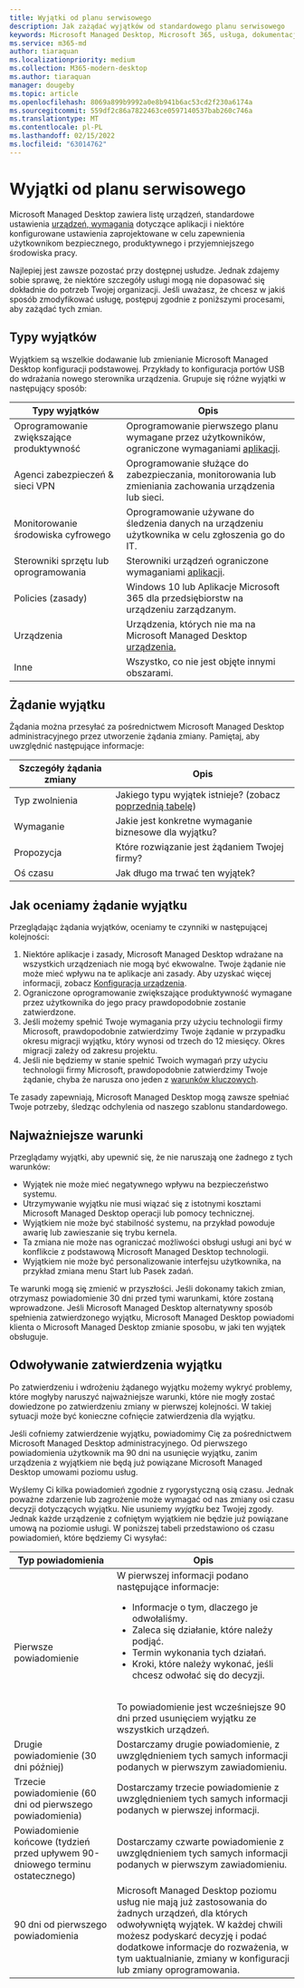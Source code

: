 ```yaml
---
title: Wyjątki od planu serwisowego
description: Jak zażądać wyjątków od standardowego planu serwisowego
keywords: Microsoft Managed Desktop, Microsoft 365, usługa, dokumentacja
ms.service: m365-md
author: tiaraquan
ms.localizationpriority: medium
ms.collection: M365-modern-desktop
ms.author: tiaraquan
manager: dougeby
ms.topic: article
ms.openlocfilehash: 8069a899b9992a0e8b941b6ac53cd2f230a6174a
ms.sourcegitcommit: 559df2c86a7822463ce0597140537bab260c746a
ms.translationtype: MT
ms.contentlocale: pl-PL
ms.lasthandoff: 02/15/2022
ms.locfileid: "63014762"
---
```

# <a name="exceptions-to-the-service-plan"></a>Wyjątki od planu serwisowego

Microsoft Managed Desktop zawiera listę urządzeń, standardowe ustawienia [urządzeń, wymagania](device-policies.md) dotyczące aplikacji i niektóre konfigurowane ustawienia zaprojektowane [](../working-with-managed-desktop/config-setting-overview.md)w celu zapewnienia użytkownikom bezpiecznego, produktywnego i przyjemniejszego środowiska pracy.

Najlepiej jest zawsze pozostać przy dostępnej usłudze. Jednak zdajemy sobie sprawę, że niektóre szczegóły usługi mogą nie dopasować się dokładnie do potrzeb Twojej organizacji. Jeśli uważasz, że chcesz w jakiś sposób zmodyfikować usługę, postępuj zgodnie z poniższymi procesami, aby zażądać tych zmian.

## <a name="types-of-exceptions"></a>Typy wyjątków

Wyjątkiem są wszelkie dodawanie lub zmienianie Microsoft Managed Desktop konfiguracji podstawowej. Przykłady to konfiguracja portów USB do wdrażania nowego sterownika urządzenia. Grupuje się różne wyjątki w następujący sposób:

| Typy wyjątków | Opis |
| ----- | ----- |
| Oprogramowanie zwiększające produktywność | Oprogramowanie pierwszego planu wymagane przez użytkowników, ograniczone wymaganiami [aplikacji](mmd-app-requirements.md). |
| Agenci zabezpieczeń & sieci VPN | Oprogramowanie służące do zabezpieczania, monitorowania lub zmieniania zachowania urządzenia lub sieci. |
| Monitorowanie środowiska cyfrowego | Oprogramowanie używane do śledzenia danych na urządzeniu użytkownika w celu zgłoszenia go do IT. |
| Sterowniki sprzętu lub oprogramowania | Sterowniki urządzeń ograniczone wymaganiami [aplikacji](mmd-app-requirements.md). |
| Policies (zasady) | Windows 10 lub Aplikacje Microsoft 365 dla przedsiębiorstw na urządzeniu zarządzanym. |
| Urządzenia | Urządzenia, których nie ma na Microsoft Managed Desktop [urządzenia.](device-list.md) |
| Inne | Wszystko, co nie jest objęte innymi obszarami. |

## <a name="request-an-exception"></a>Żądanie wyjątku

Żądania można przesyłać za pośrednictwem Microsoft Managed Desktop administracyjnego przez utworzenie żądania zmiany. Pamiętaj, aby uwzględnić następujące informacje:

| Szczegóły żądania zmiany | Opis |
| ----- | ----- |
| Typ zwolnienia | Jakiego typu wyjątek istnieje? (zobacz [poprzednią tabelę](#types-of-exceptions)) |
| Wymaganie | Jakie jest konkretne wymaganie biznesowe dla wyjątku? |
| Propozycja | Które rozwiązanie jest żądaniem Twojej firmy? |
| Oś czasu | Jak długo ma trwać ten wyjątek? |

## <a name="how-we-assess-an-exception-request"></a>Jak oceniamy żądanie wyjątku

Przeglądając żądania wyjątków, oceniamy te czynniki w następującej kolejności:

1. Niektóre aplikacje i zasady, Microsoft Managed Desktop wdrażane na wszystkich urządzeniach nie mogą być ekwowalne. Twoje żądanie nie może mieć wpływu na te aplikacje ani zasady. Aby uzyskać więcej informacji, zobacz [Konfiguracja urządzenia](device-policies.md).
2. Ograniczone oprogramowanie zwiększające produktywność wymagane przez użytkownika do jego pracy prawdopodobnie zostanie zatwierdzone.
3. Jeśli możemy spełnić Twoje wymagania przy użyciu technologii firmy Microsoft, prawdopodobnie zatwierdzimy Twoje żądanie w przypadku okresu migracji wyjątku, który wynosi od trzech do 12 miesięcy. Okres migracji zależy od zakresu projektu.
4. Jeśli nie będziemy w stanie spełnić Twoich wymagań przy użyciu technologii firmy Microsoft, prawdopodobnie zatwierdzimy Twoje żądanie, chyba że narusza ono jeden z [warunków kluczowych](#key-conditions).  

Te zasady zapewniają, Microsoft Managed Desktop mogą zawsze spełniać Twoje potrzeby, śledząc odchylenia od naszego szablonu standardowego.

## <a name="key-conditions"></a>Najważniejsze warunki

Przeglądamy wyjątki, aby upewnić się, że nie naruszają one żadnego z tych warunków:

- Wyjątek nie może mieć negatywnego wpływu na bezpieczeństwo systemu.
- Utrzymywanie wyjątku nie musi wiązać się z istotnymi kosztami Microsoft Managed Desktop operacji lub pomocy technicznej.
- Wyjątkiem nie może być stabilność systemu, na przykład powoduje awarię lub zawieszanie się trybu kernela.
- Ta zmiana nie może nas ograniczać możliwości obsługi usługi ani być w konflikcie z podstawową Microsoft Managed Desktop technologii.
- Wyjątkiem nie może być personalizowanie interfejsu użytkownika, na przykład zmiana menu Start lub Pasek zadań.

Te warunki mogą się zmienić w przyszłości. Jeśli dokonamy takich zmian, otrzymasz powiadomienie 30 dni przed tymi warunkami, które zostaną wprowadzone.  Jeśli Microsoft Managed Desktop alternatywny sposób spełnienia zatwierdzonego wyjątku, Microsoft Managed Desktop powiadomi klienta o Microsoft Managed Desktop zmianie sposobu, w jaki ten wyjątek obsługuje.

## <a name="revoking-approval-for-an-exception"></a>Odwoływanie zatwierdzenia wyjątku

Po zatwierdzeniu i wdrożeniu żądanego wyjątku możemy wykryć problemy, które mogłyby naruszyć najważniejsze warunki, które nie mogły zostać dowiedzone po zatwierdzeniu zmiany w pierwszej kolejności. W takiej sytuacji może być konieczne cofnięcie zatwierdzenia dla wyjątku.

Jeśli cofniemy zatwierdzenie wyjątku, powiadomimy Cię za pośrednictwem Microsoft Managed Desktop administracyjnego. Od pierwszego powiadomienia użytkownik ma 90 dni na usunięcie wyjątku, zanim urządzenia z wyjątkiem nie będą już powiązane Microsoft Managed Desktop umowami poziomu usług.

Wyślemy Ci kilka powiadomień zgodnie z rygorystyczną osią czasu. Jednak poważne zdarzenie lub zagrożenie może wymagać od nas zmiany osi czasu decyzji dotyczących wyjątku. Nie usuniemy *wyjątku* bez Twojej zgody. Jednak każde urządzenie z cofniętym wyjątkiem nie będzie już powiązane umową na poziomie usługi. W poniższej tabeli przedstawiono oś czasu powiadomień, które będziemy Ci wysyłać:

| Typ powiadomienia | Opis |
| ----- | ----- |
| Pierwsze powiadomienie | W pierwszej informacji podano następujące informacje: <ul><li>Informacje o tym, dlaczego je odwołaliśmy.</li><li>Zaleca się działanie, które należy podjąć.</li><li>Termin wykonania tych działań.</li><Li>Kroki, które należy wykonać, jeśli chcesz odwołać się do decyzji.</li></ul> <br>To powiadomienie jest wcześniejsze 90 dni przed usunięciem wyjątku ze wszystkich urządzeń. |
| Drugie powiadomienie (30 dni później) | Dostarczamy drugie powiadomienie, z uwzględnieniem tych samych informacji podanych w pierwszym zawiadomieniu. |
| Trzecie powiadomienie (60 dni od pierwszego powiadomienia) | Dostarczamy trzecie powiadomienie z uwzględnieniem tych samych informacji podanych w pierwszej informacji. |
| Powiadomienie końcowe (tydzień przed upływem 90-dniowego terminu ostatecznego) | Dostarczamy czwarte powiadomienie z uwzględnieniem tych samych informacji podanych w pierwszym zawiadomieniu. |
| 90 dni od pierwszego powiadomienia| Microsoft Managed Desktop poziomu usług nie mają już zastosowania do żadnych urządzeń, dla których odwoływniętą wyjątek. W każdej chwili możesz podyskarć decyzję i podać dodatkowe informacje do rozważenia, w tym uaktualnianie, zmiany w konfiguracji lub zmiany oprogramowania. |
